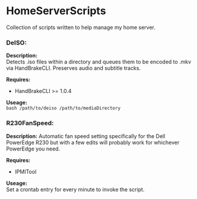 # HomeServerScripts

Collection of scripts written to help manage my home server.

### DeISO:

**Description:**  
 Detects .iso files within a directory and queues them to be encoded to .mkv via HandBrakeCLI. Preserves audio and subtitle tracks.

**Requires:**

- HandBrakeCLI >= 1.0.4

**Useage:**  
`bash /path/to/deiso /path/to/mediaDirectory`

### R230FanSpeed:

**Description:**
Automatic fan speed setting specifically for the Dell PowerEdge R230 but with a few edits will probably work for whichever PowerEdge you need.

**Requires:**

- IPMITool

**Useage:**  
Set a crontab entry for every minute to invoke the script.
